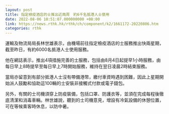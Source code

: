 ```yaml
---
layout: post
title: 指定檢疫酒店的士推出近兩周　約6千名抵港人士使用
date: 2022-08-06 10:51:07.000000000 +08:00
link: https://news.rthk.hk/rthk/ch/component/k2/1661172-20220806.htm
categories: rthk
---
```


運輸及物流局局長林世雄表示，由機場前往指定檢疫酒店的士服務推出快兩星期，截至昨日，有約6000名抵港人士使用服務。

他在網誌表示，推出4項措施完善的士服務，包括由8月4日起提早1小時服務，由每日早上8時提早至每日早上7時開始服務，維持在翌日凌晨2時結束服務。

當局亦留意到有部分抵港人士沒有帶備港幣，繳付車資時遇到困難，因此上星期開始派人鼓勵和協助這100輛的士安裝非接觸式付款或電子錢包。

另外，有關的士司機須穿上防疫裝備，包括口罩、防護衣等，並須在完成每程後徹底清潔和消毒車輛。林世雄說，聽到的士司機意見，增設有冷氣設備的休憩位置，可在等候乘客時休息，以防中暑。
